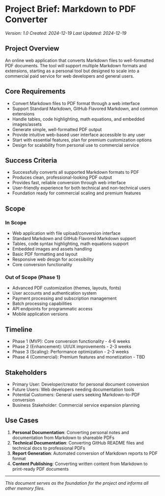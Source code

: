 # Project Brief: Markdown to PDF Converter

_Version: 1.0_
_Created: 2024-12-19_
_Last Updated: 2024-12-19_

## Project Overview

An online web application that converts Markdown files to well-formatted PDF documents. The tool will support multiple Markdown formats and extensions, starting as a personal tool but designed to scale into a commercial paid service for web developers and general users.

## Core Requirements

- Convert Markdown files to PDF format through a web interface
- Support Standard Markdown, GitHub Flavored Markdown, and common extensions
- Handle tables, code highlighting, math equations, and embedded images/assets
- Generate simple, well-formatted PDF output
- Provide intuitive web-based user interface accessible to any user
- Start with essential features, plan for premium customization options
- Design for scalability from personal use to commercial service

## Success Criteria

- Successfully converts all supported Markdown formats to PDF
- Produces clean, professional-looking PDF output
- Provides fast, reliable conversion through web interface
- User-friendly experience for both technical and non-technical users
- Foundation ready for commercial scaling and premium features

## Scope

### In Scope

- Web application with file upload/conversion interface
- Standard Markdown and GitHub Flavored Markdown support
- Tables, code syntax highlighting, math equations support
- Embedded images and assets handling
- Basic PDF formatting and layout
- Responsive web design for accessibility
- Core conversion functionality

### Out of Scope (Phase 1)

- Advanced PDF customization (themes, layouts, fonts)
- User accounts and authentication system
- Payment processing and subscription management
- Batch processing capabilities
- API endpoints for programmatic access
- Mobile application versions

## Timeline

- Phase 1 (MVP): Core conversion functionality - 4-6 weeks
- Phase 2 (Enhancement): UI/UX improvements - 2-3 weeks
- Phase 3 (Scaling): Performance optimization - 2-3 weeks
- Phase 4 (Commercial): Premium features and monetization - TBD

## Stakeholders

- Primary User: Developer/creator for personal document conversion
- Future Users: Web developers needing documentation tools
- Potential Customers: General users seeking Markdown-to-PDF conversion
- Business Stakeholder: Commercial service expansion planning

## Use Cases

1. **Personal Documentation**: Converting personal notes and documentation from Markdown to shareable PDFs
2. **Technical Documentation**: Converting GitHub README files and technical docs to professional PDFs
3. **Report Generation**: Automated conversion of Markdown reports to PDF format
4. **Content Publishing**: Converting written content from Markdown to print-ready PDF documents

---

_This document serves as the foundation for the project and informs all other memory files._
